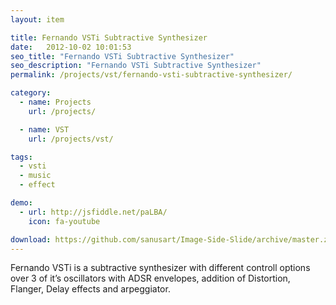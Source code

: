 ```yaml
---
layout: item

title: Fernando VSTi Subtractive Synthesizer
date:   2012-10-02 10:01:53
seo_title: "Fernando VSTi Subtractive Synthesizer"
seo_description: "Fernando VSTi Subtractive Synthesizer"
permalink: /projects/vst/fernando-vsti-subtractive-synthesizer/

category:
  - name: Projects
    url: /projects/

  - name: VST
    url: /projects/vst/

tags:
  - vsti
  - music
  - effect

demo:
  - url: http://jsfiddle.net/paLBA/
    icon: fa-youtube

download: https://github.com/sanusart/Image-Side-Slide/archive/master.zip
---
```

Fernando VSTi is a subtractive synthesizer with different controll options over 3 of it&#8217;s oscillators with ADSR envelopes, addition of Distortion, Flanger, Delay effects and arpeggiator.